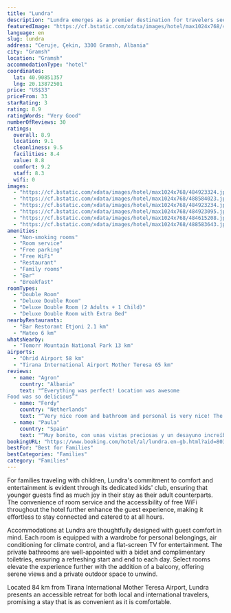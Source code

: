 ```yaml
---
title: "Lundra"
description: "Lundra emerges as a premier destination for travelers seeking a blend of luxury and family-friendly amenities in Gramsh."
featuredImage: "https://cf.bstatic.com/xdata/images/hotel/max1024x768/484923324.jpg?k=f136ff59f211239fb66337f4f2c0b2bfe0665b3064498dc3009b16a614a67691&o=&hp=1"
language: en
slug: lundra
address: "Ceruje, Çekin, 3300 Gramsh, Albania"
city: "Gramsh"
location: "Gramsh"
accommodationType: "hotel"
coordinates:
  lat: 40.90851357
  lng: 20.13872501
price: "US$33"
priceFrom: 33
starRating: 3
rating: 8.9
ratingWords: "Very Good"
numberOfReviews: 30
ratings:
  overall: 8.9
  location: 9.1
  cleanliness: 9.5
  facilities: 8.4
  value: 8.8
  comfort: 9.2
  staff: 8.3
  wifi: 0
images:
  - "https://cf.bstatic.com/xdata/images/hotel/max1024x768/484923324.jpg?k=f136ff59f211239fb66337f4f2c0b2bfe0665b3064498dc3009b16a614a67691&o=&hp=1"
  - "https://cf.bstatic.com/xdata/images/hotel/max1024x768/488584023.jpg?k=38c33280e7487722781129bdcd67a0b0607b819b1b9040e20e3ad7e730e9f7fe&o=&hp=1"
  - "https://cf.bstatic.com/xdata/images/hotel/max1024x768/484923234.jpg?k=399cf9db236d2f5fe8cdfe3428cb52715852c197768661747d269368dc3e0bfb&o=&hp=1"
  - "https://cf.bstatic.com/xdata/images/hotel/max1024x768/484923095.jpg?k=a2abbc59cdc1090f29aacd0d92b6419ab81e997f56244815f9ad3d9b7df6c623&o=&hp=1"
  - "https://cf.bstatic.com/xdata/images/hotel/max1024x768/484615208.jpg?k=eed32144bfa564b1b9d41426dd62365dd4c2aa0d42bd28ecef450ecb19a57a8d&o=&hp=1"
  - "https://cf.bstatic.com/xdata/images/hotel/max1024x768/488583643.jpg?k=8d3efab9d1f98d0aca9d15c941eb7a925feea702287885d8aeefa519f0f18031&o=&hp=1"
amenities:
  - "Non-smoking rooms"
  - "Room service"
  - "Free parking"
  - "Free WiFi"
  - "Restaurant"
  - "Family rooms"
  - "Bar"
  - "Breakfast"
roomTypes:
  - "Double Room"
  - "Deluxe Double Room"
  - "Deluxe Double Room (2 Adults + 1 Child)"
  - "Deluxe Double Room with Extra Bed"
nearbyRestaurants:
  - "Bar Restorant Etjoni 2.1 km"
  - "Mateo 6 km"
whatsNearby:
  - "Tomorr Mountain National Park 13 km"
airports:
  - "Ohrid Airport 58 km"
  - "Tirana International Airport Mother Teresa 65 km"
reviews:
  - name: "Agron"
    country: "Albania"
    text: "“Everything was perfect! Location was awesome
Food was so delicious”"
  - name: "Ferdy"
    country: "Netherlands"
    text: "“Very nice room and bathroom and personal is very nice! The views are really nice from this hotel!”"
  - name: "Paula"
    country: "Spain"
    text: "“Muy bonito, con unas vistas preciosas y un desayuno increíble.”"
bookingURL: "https://www.booking.com/hotel/al/lundra.en-gb.html?aid=8035640"
bestFor: "Best for Families"
bestCategories: "Families"
category: "Families"
---
```


For families traveling with children, Lundra's commitment to comfort and entertainment is evident through its dedicated kids' club, ensuring that younger guests find as much joy in their stay as their adult counterparts. The convenience of room service and the accessibility of free WiFi throughout the hotel further enhance the guest experience, making it effortless to stay connected and catered to at all hours.

Accommodations at Lundra are thoughtfully designed with guest comfort in mind. Each room is equipped with a wardrobe for personal belongings, air conditioning for climate control, and a flat-screen TV for entertainment. The private bathrooms are well-appointed with a bidet and complimentary toiletries, ensuring a refreshing start and end to each day. Select rooms elevate the experience further with the addition of a balcony, offering serene views and a private outdoor space to unwind.

Located 84 km from Tirana International Mother Teresa Airport, Lundra presents an accessible retreat for both local and international travelers, promising a stay that is as convenient as it is comfortable.